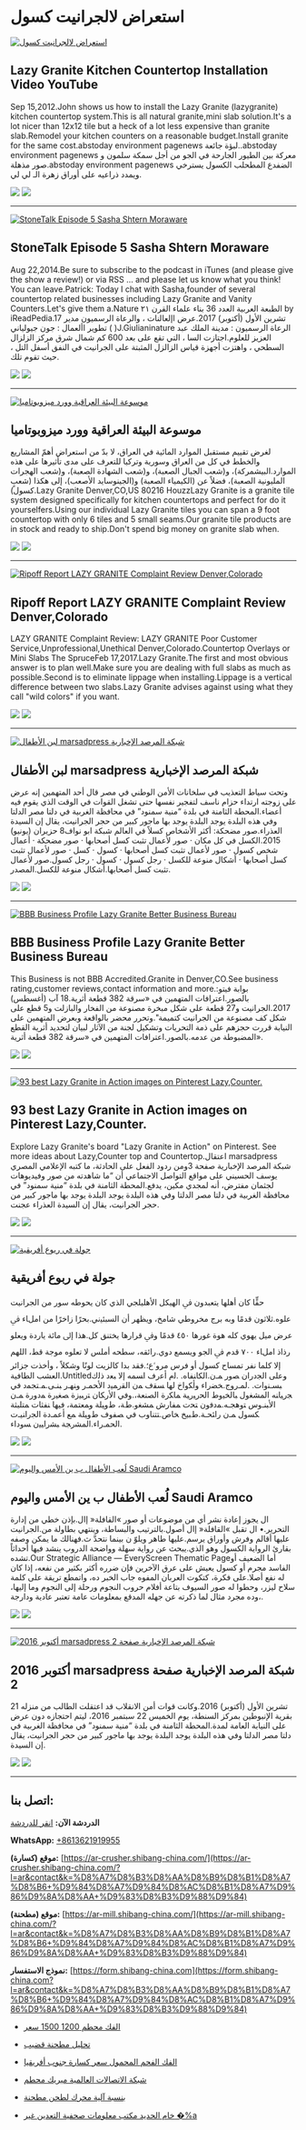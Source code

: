 # استعراض لالجرانيت كسول

<a href="https://swt.shibang-china.com/?l=ar&img&k=%D8%A7%D8%B3%D8%AA%D8%B9%D8%B1%D8%A7%D8%B6+%D9%84%D8%A7%D9%84%D8%AC%D8%B1%D8%A7%D9%86%D9%8A%D8%AA+%D9%83%D8%B3%D9%88%D9%84" target="_blank">![استعراض لالجرانيت كسول](http://static.shibang-china.com/all-800x300/1462.jpg)</a>

## Lazy Granite Kitchen Countertop Installation Video YouTube
Sep 15,2012.John shows us how to install the Lazy Granite (lazygranite) kitchen countertop system.This is all natural granite,mini slab solution.It&#39;s a lot nicer than 12x12 tile but a heck of a lot less expensive than granite slab.Remodel your kitchen counters on a reasonable budget.Install granite for the same cost.abstoday environment pagenews لبؤة جائعة..abstoday environment pagenews معركة بين الطيور الجارحة في الجو من أجل سمكة سلمون و صور مذهلة.abstoday environment pagenews الضفدع المطحلب الكسول يسترخي ويمدد ذراعيه على أوراق زهرة الـ لي لي.


<a href="https://whatsapp.shibangsoft.com/WhatsApp.php" target="_blank" title="WhatsApp">![](http://static.shibang-china.com/icon/whatsapp.png)</a> <a href="https://swt.shibang-china.com/?l=ar&icon&k=%D8%A7%D8%B3%D8%AA%D8%B9%D8%B1%D8%A7%D8%B6+%D9%84%D8%A7%D9%84%D8%AC%D8%B1%D8%A7%D9%86%D9%8A%D8%AA+%D9%83%D8%B3%D9%88%D9%84" target="_blank">![](http://static.shibang-china.com/icon/chat-ar.png)</a>

---

<a href="https://swt.shibang-china.com/?l=ar&img&k=%D8%A7%D8%B3%D8%AA%D8%B9%D8%B1%D8%A7%D8%B6+%D9%84%D8%A7%D9%84%D8%AC%D8%B1%D8%A7%D9%86%D9%8A%D8%AA+%D9%83%D8%B3%D9%88%D9%84" target="_blank">![StoneTalk Episode 5 Sasha Shtern Moraware](http://static.shibang-china.com/all-800x300/304.jpg)</a>

## StoneTalk Episode 5 Sasha Shtern Moraware
Aug 22,2014.Be sure to subscribe to the podcast in iTunes (and please give the show a review!) or via RSS … and please let us know what you think! You can leave.Patrick: Today I chat with Sasha,founder of several countertop related businesses including Lazy Granite and Vanity Counters.Let&#39;s give them a.Nature الطبعة العربية العدد 36 بناء علماء القرن ٢١ by iReadPedia.17 تشرين الأول (أكتوبر) 2017.عرض اإلعالنات ، والرعاة الرسميون مدير تطوير األعمال : جون جيولياني ( )J.Giulianinature الرعاة الرسميون : مدينة الملك عبد العزيز للعلوم.اجتازت السا ، التي تقع على بعد 600 كم شمال شرق مركز الزلزال السطحي ، واهتزت أجهزة قياس الزالزل المثبتة على الجرانيت في النفق أسفل التل ، حيث تقوم تلك.


<a href="https://whatsapp.shibangsoft.com/WhatsApp.php" target="_blank" title="WhatsApp">![](http://static.shibang-china.com/icon/whatsapp.png)</a> <a href="https://swt.shibang-china.com/?l=ar&icon&k=%D8%A7%D8%B3%D8%AA%D8%B9%D8%B1%D8%A7%D8%B6+%D9%84%D8%A7%D9%84%D8%AC%D8%B1%D8%A7%D9%86%D9%8A%D8%AA+%D9%83%D8%B3%D9%88%D9%84" target="_blank">![](http://static.shibang-china.com/icon/chat-ar.png)</a>

---

<a href="https://swt.shibang-china.com/?l=ar&img&k=%D8%A7%D8%B3%D8%AA%D8%B9%D8%B1%D8%A7%D8%B6+%D9%84%D8%A7%D9%84%D8%AC%D8%B1%D8%A7%D9%86%D9%8A%D8%AA+%D9%83%D8%B3%D9%88%D9%84" target="_blank">![موسوعة البيئة العراقية وورد ميزوبوتاميا](http://static.shibang-china.com/all-800x300/607.jpg)</a>

## موسوعة البيئة العراقية وورد ميزوبوتاميا
لغرض تقييم مستقبل الموارد المائية في العراق، لا بدّ من استعراض أهمّ المشاريع والخطط في كل من العراق وسورية وتركيا للتعرف على مدى تأثيرها على هذه الموارد.البيشمركة)، و(شعب الجبال الصعبة)، و(شعب الشهادة الصعبة)، و(شعب الهجرات المليونية الصعبة)، فضلاً عن (الكيمياء الصعبة) و(الجينوسايد الأصعب)، إلى هكذا (شعبٍ كسول).Lazy Granite Denver,CO,US 80216 HouzzLazy Granite is a granite tile system designed specifically for kitchen countertops and perfect for do it yourselfers.Using our individual Lazy Granite tiles you can span a 9 foot countertop with only 6 tiles and 5 small seams.Our granite tile products are in stock and ready to ship.Don&#39;t spend big money on granite slab when.


<a href="https://whatsapp.shibangsoft.com/WhatsApp.php" target="_blank" title="WhatsApp">![](http://static.shibang-china.com/icon/whatsapp.png)</a> <a href="https://swt.shibang-china.com/?l=ar&icon&k=%D8%A7%D8%B3%D8%AA%D8%B9%D8%B1%D8%A7%D8%B6+%D9%84%D8%A7%D9%84%D8%AC%D8%B1%D8%A7%D9%86%D9%8A%D8%AA+%D9%83%D8%B3%D9%88%D9%84" target="_blank">![](http://static.shibang-china.com/icon/chat-ar.png)</a>

---

<a href="https://swt.shibang-china.com/?l=ar&img&k=%D8%A7%D8%B3%D8%AA%D8%B9%D8%B1%D8%A7%D8%B6+%D9%84%D8%A7%D9%84%D8%AC%D8%B1%D8%A7%D9%86%D9%8A%D8%AA+%D9%83%D8%B3%D9%88%D9%84" target="_blank">![Ripoff Report LAZY GRANITE Complaint Review Denver,Colorado](http://static.shibang-china.com/all-800x300/1086.jpg)</a>

## Ripoff Report LAZY GRANITE Complaint Review Denver,Colorado
LAZY GRANITE Complaint Review: LAZY GRANITE Poor Customer Service,Unprofessional,Unethical Denver,Colorado.Countertop Overlays or Mini Slabs The SpruceFeb 17,2017.Lazy Granite.The first and most obvious answer is to plan well.Make sure you are dealing with full slabs as much as possible.Second is to eliminate lippage when installing.Lippage is a vertical difference between two slabs.Lazy Granite advises against using what they call &quot;wild colors&quot; if you want.


<a href="https://whatsapp.shibangsoft.com/WhatsApp.php" target="_blank" title="WhatsApp">![](http://static.shibang-china.com/icon/whatsapp.png)</a> <a href="https://swt.shibang-china.com/?l=ar&icon&k=%D8%A7%D8%B3%D8%AA%D8%B9%D8%B1%D8%A7%D8%B6+%D9%84%D8%A7%D9%84%D8%AC%D8%B1%D8%A7%D9%86%D9%8A%D8%AA+%D9%83%D8%B3%D9%88%D9%84" target="_blank">![](http://static.shibang-china.com/icon/chat-ar.png)</a>

---

<a href="https://swt.shibang-china.com/?l=ar&img&k=%D8%A7%D8%B3%D8%AA%D8%B9%D8%B1%D8%A7%D8%B6+%D9%84%D8%A7%D9%84%D8%AC%D8%B1%D8%A7%D9%86%D9%8A%D8%AA+%D9%83%D8%B3%D9%88%D9%84" target="_blank">![لبن الأطفال marsadpress شبكة المرصد الإخبارية](http://static.shibang-china.com/all-800x300/32.jpg)</a>

## لبن الأطفال marsadpress شبكة المرصد الإخبارية
وتحت سياط التعذيب في سلخانات الأمن الوطني في مصر قال أحد المتهمين إنه عرض على زوجته ارتداء حزام ناسف لتفجير نفسها حتى تشغل القوات في الوقت الذي يقوم فيه أعضاء.المحطة الثامنة في بلدة “منية سمنود” في محافظة الغربية في دلتا مصر الدلتا وفي هذه البلدة يوجد البلدة يوجد بها ماجور كبير من حجر الجرانيت، يقال إن السيدة العذراء.صور مضحكة: أكثر الأشخاص كسلاً في العالم شبكة ابو نواف8 حزيران (يونيو) 2015.الكسل في كل مكان &middot; صور لأعمال تثبت كسل أصحابها &middot; صور مضحكة &middot; أعمال شخص كسول &middot; صور لأعمال تثبت كسل أصحابها &middot; كسول &middot; كسل &middot; صور لأعمال تثبت كسل أصحابها &middot; أشكال منوعة للكسل &middot; رجل كسول &middot; كسول &middot; رجل كسول.صور لأعمال تثبت كسل أصحابها.أشكال منوعة للكسل.المصدر.


<a href="https://whatsapp.shibangsoft.com/WhatsApp.php" target="_blank" title="WhatsApp">![](http://static.shibang-china.com/icon/whatsapp.png)</a> <a href="https://swt.shibang-china.com/?l=ar&icon&k=%D8%A7%D8%B3%D8%AA%D8%B9%D8%B1%D8%A7%D8%B6+%D9%84%D8%A7%D9%84%D8%AC%D8%B1%D8%A7%D9%86%D9%8A%D8%AA+%D9%83%D8%B3%D9%88%D9%84" target="_blank">![](http://static.shibang-china.com/icon/chat-ar.png)</a>

---

<a href="https://swt.shibang-china.com/?l=ar&img&k=%D8%A7%D8%B3%D8%AA%D8%B9%D8%B1%D8%A7%D8%B6+%D9%84%D8%A7%D9%84%D8%AC%D8%B1%D8%A7%D9%86%D9%8A%D8%AA+%D9%83%D8%B3%D9%88%D9%84" target="_blank">![BBB Business Profile Lazy Granite Better Business Bureau](http://static.shibang-china.com/all-800x300/613.jpg)</a>

## BBB Business Profile Lazy Granite Better Business Bureau
This Business is not BBB Accredited.Granite in Denver,CO.See business rating,customer reviews,contact information and more.بوابة فيتو: بالصور.اعترافات المتهمين في «سرقة 382 قطعة أثرية.18 آب (أغسطس) 2017.الجرانيت و27 قطعة على شكل مبخرة مصنوعة من الفخار والبازلت و5 قطع على شكل كف مصنوعة من الجرانيت كتميمة&quot;.وتحرر محضر بالواقعة وبعرض المتهمين على النيابة قررت حجزهم على ذمة التحريات وتشكيل لجنة من الآثار لبيان لتحديد أثرية القطع المضبوطة من عدمه.بالصور.اعترافات المتهمين في «سرقة 382 قطعة أثرية».


<a href="https://whatsapp.shibangsoft.com/WhatsApp.php" target="_blank" title="WhatsApp">![](http://static.shibang-china.com/icon/whatsapp.png)</a> <a href="https://swt.shibang-china.com/?l=ar&icon&k=%D8%A7%D8%B3%D8%AA%D8%B9%D8%B1%D8%A7%D8%B6+%D9%84%D8%A7%D9%84%D8%AC%D8%B1%D8%A7%D9%86%D9%8A%D8%AA+%D9%83%D8%B3%D9%88%D9%84" target="_blank">![](http://static.shibang-china.com/icon/chat-ar.png)</a>

---

<a href="https://swt.shibang-china.com/?l=ar&img&k=%D8%A7%D8%B3%D8%AA%D8%B9%D8%B1%D8%A7%D8%B6+%D9%84%D8%A7%D9%84%D8%AC%D8%B1%D8%A7%D9%86%D9%8A%D8%AA+%D9%83%D8%B3%D9%88%D9%84" target="_blank">![93 best Lazy Granite in Action images on Pinterest Lazy,Counter.](http://static.shibang-china.com/all-800x300/502.jpg)</a>

## 93 best Lazy Granite in Action images on Pinterest Lazy,Counter.
Explore Lazy Granite&#39;s board &quot;Lazy Granite in Action&quot; on Pinterest. See more ideas about Lazy,Counter top and Countertop.اعتقال marsadpress شبكة المرصد الإخبارية صفحة 3ومن ردود الفعل على الحادثة، ما كتبه الإعلامي المصري يوسف الحسيني على مواقع التواصل الاجتماعي أن “ما شاهدته من صور وفيديوهات لجثمان مفترض، أنه لمجدي مكين، يدفع.المحطة الثامنة في بلدة “منية سمنود” في محافظة الغربية في دلتا مصر الدلتا وفي هذه البلدة يوجد البلدة يوجد بها ماجور كبير من حجر الجرانيت، يقال إن السيدة العذراء عجنت.


<a href="https://whatsapp.shibangsoft.com/WhatsApp.php" target="_blank" title="WhatsApp">![](http://static.shibang-china.com/icon/whatsapp.png)</a> <a href="https://swt.shibang-china.com/?l=ar&icon&k=%D8%A7%D8%B3%D8%AA%D8%B9%D8%B1%D8%A7%D8%B6+%D9%84%D8%A7%D9%84%D8%AC%D8%B1%D8%A7%D9%86%D9%8A%D8%AA+%D9%83%D8%B3%D9%88%D9%84" target="_blank">![](http://static.shibang-china.com/icon/chat-ar.png)</a>

---

<a href="https://swt.shibang-china.com/?l=ar&img&k=%D8%A7%D8%B3%D8%AA%D8%B9%D8%B1%D8%A7%D8%B6+%D9%84%D8%A7%D9%84%D8%AC%D8%B1%D8%A7%D9%86%D9%8A%D8%AA+%D9%83%D8%B3%D9%88%D9%84" target="_blank">![جولة في ربوع أفريقية](http://static.shibang-china.com/all-800x300/942.jpg)</a>

## جولة في ربوع أفريقية
ﺣﻘٍّﺎ ﻛﺎن أﻫﻠﻬﺎ ﻳﺘﻌﺒﺪون ﰲ اﻟﻬﻴﻜﻞ اﻷﻫﻠﻴﻠﺠﻲ اﻟﺬي ﻛﺎن ﻳﺤﻮﻃﻪ ﺳﻮر ﻣﻦ اﻟﺠﺮاﻧﻴﺖ ﻋﻠﻮه.ﺛﻼﺛﻮن ﻗﺪﻣًﺎ وﺑﻪ ﺑﺮج ﻣﺨﺮوﻃﻲ ﺷﺎﻣﺦ، وﻳﻈﻬﺮ أن اﻟﺴﺒﺌﻴني.ﺑﺤﺮًا زاﺧﺮًا ﻣﻦ املﺎء ﰲ ﻋﺮض ﻣﻴﻞ ﻳﻬﻮي ﻛﻠﻪ ﻫﻮة ﻏﻮرﻫﺎ ٤٥٠ ﻗﺪﻣًﺎ وﰲ ﻗﺮارﻫﺎ ﻳﺨﺘﻨﻖ ﻛﻞ.ﻫﺬا إﱃ ﻣﺎﺋﺔ ﻳﺎردة وﻳﻌﻠﻮ رذاذ املﺎء ٧٠٠ ﻗﺪم ﰲ اﻟﺠﻮ وﻳﺴﻤﻊ دوي.راﺋﻘﻪ، ﺳﻄﺤﻪ أﻣﻠﺲ ﻻ ﺗﻌﻠﻮه ﻣﻮﺟﺔ ﻗﻂ، اﻟﻠﻬﻢ إﻻ ﻛﻠﻤﺎ ﻧﻔﺮ ﺗﻤﺴﺎح ﻛﺴﻮل أو ﻓﺮس ﻣﺮوﱢع؛.ﻓﻘﺪ ﺑﺪا ﻛﺎﻟﺰﻳﺖ ﻟﻮﻧًﺎ وﺷﻜﻼً ، وأﺧﺬت ﺟﺰاﺋﺮ اﻟﻌﺸﺐ اﻟﻄﺎﻓﻴﺔ.Untitledﻭﻋﻠﻰ ﺍﻟﺠﺩﺭﺍﻥ ﺼﻭﺭ ﻤـﻥ.ﺍﻟﻜﺎﻨﻔﺎﻩ. .ﻟﻡ ﺃﻋﺭﻑ ﺍﺴﻤﻪ ﺇﻻ ﺒﻌﺩ ﺫﻟﻙ ﺒﺴـﻨﻭﺍﺕ. .ﻟﻤـﺭﻭﺝ.ﺨﻀﺭﺍﺀ ﻭﺃﻜﻭﺍﺥ ﻟﻬﺎ ﺴﻘﻑ ﻤﻥ ﺍﻟﻘﺭﻤﻴﺩ ﺍﻷﺤﻤـﺭ ﻭﻨﻬـﺭ ﺒﻨـﻰ.ﻤ.ﺘﺠﻤﺩ ﻓﻲ ﺠﺭﻴﺎﻨﻪ ﺍﻟﻤﺸﻐﻭل ﺒﺎﻟﺨﻴﻭﻁ ﺍﻟﺤﺭﻴﺭﻴﺔ ﻤﺎﻜﺭﺓ ﺍﻟﺼﻨﻌﺔ،.ﻭﻓﻲ ﺍﻷﺭﻜﺎﻥ ﺘﺭﺒﻴﺯﺓ ﺼﻐﻴﺭﺓ ﻤﺩﻭﺭﺓ ﻤـﻥ ﺍﻷﺒﻨـﻭﺱ ﺘﻭﻫﺠـﻪ.ﻤﺩﻓﻭﻥ ﺘﺤﺕ ﻤﻔﺎﺭﺵ ﻤﺸﻐﻭ.ﻁﺔ، ﻁﻭﻴﻠﺔ ﻭﻤﻌﺘﻤﺔ، ﻓﻴﻬﺎ ﻨﻔﺜﺎﺕ ﻤﺘﻠﺒﺜﺔ ﻜﺴﻭل ﻤـﻥ ﺭﺍﺌﺤـﺔ.ﻁﺒﻴﺦ ﺨﺎﺹ.ﺘﺘﻨﺎﻭﺏ ﻓﻲ ﺼﻔﻭﻑ ﻁﻭﻴﻠﺔ ﻤﻊ ﺃﻋﻤـﺩﺓ ﺍﻟﺠﺭﺍﻨﻴـﺕ ﺍﻟﺤﻤـﺭﺍﺀ.ﺍﻟﻤﺸﺭﺠﺔ ﺒﺸﺭﺍﻴﻴﻥ ﺴﻭﺩﺍﺀ.


<a href="https://whatsapp.shibangsoft.com/WhatsApp.php" target="_blank" title="WhatsApp">![](http://static.shibang-china.com/icon/whatsapp.png)</a> <a href="https://swt.shibang-china.com/?l=ar&icon&k=%D8%A7%D8%B3%D8%AA%D8%B9%D8%B1%D8%A7%D8%B6+%D9%84%D8%A7%D9%84%D8%AC%D8%B1%D8%A7%D9%86%D9%8A%D8%AA+%D9%83%D8%B3%D9%88%D9%84" target="_blank">![](http://static.shibang-china.com/icon/chat-ar.png)</a>

---

<a href="https://swt.shibang-china.com/?l=ar&img&k=%D8%A7%D8%B3%D8%AA%D8%B9%D8%B1%D8%A7%D8%B6+%D9%84%D8%A7%D9%84%D8%AC%D8%B1%D8%A7%D9%86%D9%8A%D8%AA+%D9%83%D8%B3%D9%88%D9%84" target="_blank">![لُعب الأطفال ب ين الأمس واليوم Saudi Aramco](http://static.shibang-china.com/all-800x300/737.jpg)</a>

## لُعب الأطفال ب ين الأمس واليوم Saudi Aramco
ال يجوز إعادة نشر أي من موضوعات أو صور »القافلة« إال.بإذن خطي من إدارة التحرير.• ال تقبل »القافلة« إال أصول.بالترتيب والبساطة، وينتهي بطاولة من.الجرانيت عليها أقالم وفرش وأوراق يرسم.عليها طاهر ويلوّ ن بينما نتحدَّ ث.فهنالك ما يمكن وصفه بقارئ الرواية الكسول وهو الذي.يبحث عن رواية سهلة وواضحة الدروب ينشد فيها أحداثاً تشده.Our Strategic Alliance — EveryScreen Thematic Pageأما الضعيف أو الفاسد مجرم أو كسول يعيش على عرق الآخرين فإن ضرره أكثر بكثير من نفعه، إذا كان له نفع أصلا.على فكرة، كتكوت العربان المفوه جاب الخبر ده، واتمطع تريقة على كلمة سلاح ليزر، وحطوا له صور السيوف بتاعة أفلام حروب النجوم ورحلة إلى النجوم وما إليها، وده مجرد مثال لما ذكرته عن جهله المدقع بمعلومات عامة تعتبر عادية ودارجة،.


<a href="https://whatsapp.shibangsoft.com/WhatsApp.php" target="_blank" title="WhatsApp">![](http://static.shibang-china.com/icon/whatsapp.png)</a> <a href="https://swt.shibang-china.com/?l=ar&icon&k=%D8%A7%D8%B3%D8%AA%D8%B9%D8%B1%D8%A7%D8%B6+%D9%84%D8%A7%D9%84%D8%AC%D8%B1%D8%A7%D9%86%D9%8A%D8%AA+%D9%83%D8%B3%D9%88%D9%84" target="_blank">![](http://static.shibang-china.com/icon/chat-ar.png)</a>

---

<a href="https://swt.shibang-china.com/?l=ar&img&k=%D8%A7%D8%B3%D8%AA%D8%B9%D8%B1%D8%A7%D8%B6+%D9%84%D8%A7%D9%84%D8%AC%D8%B1%D8%A7%D9%86%D9%8A%D8%AA+%D9%83%D8%B3%D9%88%D9%84" target="_blank">![أكتوبر 2016 marsadpress شبكة المرصد الإخبارية صفحة 2](http://static.shibang-china.com/all-800x300/407.jpg)</a>

## أكتوبر 2016 marsadpress شبكة المرصد الإخبارية صفحة 2
21 تشرين الأول (أكتوبر) 2016.وكانت قوات أمن الانقلاب قد اعتقلت الطالب من منزله بقرية الإنبوطين بمركز السنطة، يوم الخميس 22 سبتمبر 2016، ليتم احتجازه دون عرض على النيابة العامة لمدة.المحطة الثامنة في بلدة “منية سمنود” في محافظة الغربية في دلتا مصر الدلتا وفي هذه البلدة يوجد البلدة يوجد بها ماجور كبير من حجر الجرانيت، يقال إن السيدة.

<a href="https://whatsapp.shibangsoft.com/WhatsApp.php" target="_blank" title="WhatsApp">![](http://static.shibang-china.com/icon/whatsapp.png)</a> <a href="https://swt.shibang-china.com/?l=ar&icon&k=%D8%A7%D8%B3%D8%AA%D8%B9%D8%B1%D8%A7%D8%B6+%D9%84%D8%A7%D9%84%D8%AC%D8%B1%D8%A7%D9%86%D9%8A%D8%AA+%D9%83%D8%B3%D9%88%D9%84" target="_blank">![](http://static.shibang-china.com/icon/chat-ar.png)</a>

---
## اتصل بنا:

**الدردشة الآن:** [انقر للدردشة](https://swt.shibang-china.com?l=ar&contact&k=%D8%A7%D8%B3%D8%AA%D8%B9%D8%B1%D8%A7%D8%B6+%D9%84%D8%A7%D9%84%D8%AC%D8%B1%D8%A7%D9%86%D9%8A%D8%AA+%D9%83%D8%B3%D9%88%D9%84)

**WhatsApp:**  [+8613621919955](https://whatsapp.shibangsoft.com/WhatsApp.php)

**موقع (كسارة):** [https://ar-crusher.shibang-china.com/](https://ar-crusher.shibang-china.com/?l=ar&contact&k=%D8%A7%D8%B3%D8%AA%D8%B9%D8%B1%D8%A7%D8%B6+%D9%84%D8%A7%D9%84%D8%AC%D8%B1%D8%A7%D9%86%D9%8A%D8%AA+%D9%83%D8%B3%D9%88%D9%84)

**موقع (مطحنة):** [https://ar-mill.shibang-china.com/](https://ar-mill.shibang-china.com/?l=ar&contact&k=%D8%A7%D8%B3%D8%AA%D8%B9%D8%B1%D8%A7%D8%B6+%D9%84%D8%A7%D9%84%D8%AC%D8%B1%D8%A7%D9%86%D9%8A%D8%AA+%D9%83%D8%B3%D9%88%D9%84)

**نموذج الاستفسار:** [https://form.shibang-china.com](https://form.shibang-china.com?l=ar&contact&k=%D8%A7%D8%B3%D8%AA%D8%B9%D8%B1%D8%A7%D8%B6+%D9%84%D8%A7%D9%84%D8%AC%D8%B1%D8%A7%D9%86%D9%8A%D8%AA+%D9%83%D8%B3%D9%88%D9%84)

* [الفك محطم 1200 1500 سعر](../28/%D8%A7%D9%84%D9%81%D9%83%20%D9%85%D8%AD%D8%B7%D9%85%201200%201500%20%D8%B3%D8%B9%D8%B1.md)

* [تحليل مطحنة قضيب](../30/%D8%AA%D8%AD%D9%84%D9%8A%D9%84%20%D9%85%D8%B7%D8%AD%D9%86%D8%A9%20%D9%82%D8%B6%D9%8A%D8%A8.md)

* [الفك الفحم المحمول سعر كسارة جنوب أفريقيا](../26/%D8%A7%D9%84%D9%81%D9%83%20%D8%A7%D9%84%D9%81%D8%AD%D9%85%20%D8%A7%D9%84%D9%85%D8%AD%D9%85%D9%88%D9%84%20%D8%B3%D8%B9%D8%B1%20%D9%83%D8%B3%D8%A7%D8%B1%D8%A9%20%D8%AC%D9%86%D9%88%D8%A8%20%D8%A3%D9%81%D8%B1%D9%8A%D9%82%D9%8A%D8%A7.md)

* [شبكة الاتصالات العالمية ميريك محطم](../28/%D8%B4%D8%A8%D9%83%D8%A9%20%D8%A7%D9%84%D8%A7%D8%AA%D8%B5%D8%A7%D9%84%D8%A7%D8%AA%20%D8%A7%D9%84%D8%B9%D8%A7%D9%84%D9%85%D9%8A%D8%A9%20%D9%85%D9%8A%D8%B1%D9%8A%D9%83%20%D9%85%D8%AD%D8%B7%D9%85.md)

* [بنسبة آلية محرك لطحن مطحنة](../27/%D8%A8%D9%86%D8%B3%D8%A8%D8%A9%20%D8%A2%D9%84%D9%8A%D8%A9%20%D9%85%D8%AD%D8%B1%D9%83%20%D9%84%D8%B7%D8%AD%D9%86%20%D9%85%D8%B7%D8%AD%D9%86%D8%A9.md)

* [خام الحديد مكتب معلومات صحفية التعدين غير �%a](../27/%D8%AE%D8%A7%D9%85%20%D8%A7%D9%84%D8%AD%D8%AF%D9%8A%D8%AF%20%D9%85%D9%83%D8%AA%D8%A8%20%D9%85%D8%B9%D9%84%D9%88%D9%85%D8%A7%D8%AA%20%D8%B5%D8%AD%D9%81%D9%8A%D8%A9%20%D8%A7%D9%84%D8%AA%D8%B9%D8%AF%D9%8A%D9%86%20%D8%BA%D9%8A%D8%B1%20%EF%BF%BD%25a.md)